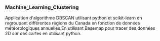 ### Machine_Learning_Clustering
 Application d'algorithme DBSCAN utilisant python et scikit-learn en regroupant différentes régions du Canada en fonction de données météorologiques annuelles.En utilisant Basemap pour tracer des données 2D sur des cartes en utilisant python. 
